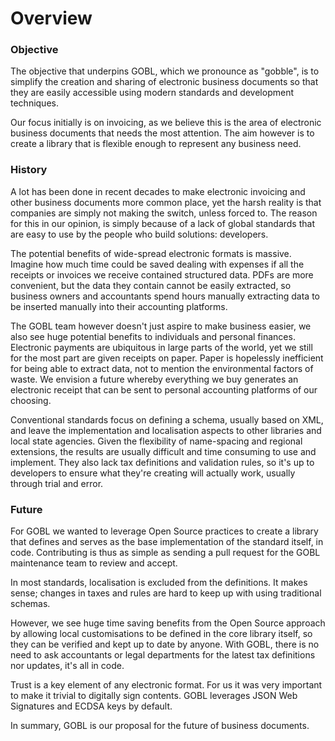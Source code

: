 # Overview

### Objective

The objective that underpins GOBL, which we pronounce as "gobble", is to simplify the creation and sharing of electronic business documents so that they are easily accessible using modern standards and development techniques.

Our focus initially is on invoicing, as we believe this is the area of electronic business documents that needs the most attention. The aim however is to create a library that is flexible enough to represent any business need.&#x20;

### History

A lot has been done in recent decades to make electronic invoicing and other business documents more common place, yet the harsh reality is that companies are simply not making the switch, unless forced to. The reason for this in our opinion, is simply because of a lack of global standards that are easy to use by the people who build solutions: developers.

The potential benefits of wide-spread electronic formats is massive. Imagine how much time could be saved dealing with expenses if all the receipts or invoices we receive contained structured data. PDFs are more convenient, but the data they contain cannot be easily extracted, so business owners and accountants spend hours manually extracting data to be inserted manually into their accounting platforms.

The GOBL team however doesn't just aspire to make business easier, we also see huge potential benefits to individuals and personal finances. Electronic payments are ubiquitous in large parts of the world, yet we still for the most part are given receipts on paper. Paper is hopelessly inefficient for being able to extract data, not to mention the environmental factors of waste. We envision a future whereby everything we buy generates an electronic receipt that can be sent to personal accounting platforms of our choosing.

Conventional standards focus on defining a schema, usually based on XML, and leave the implementation and localisation aspects to other libraries and local state agencies. Given the flexibility of name-spacing and regional extensions, the results are usually difficult and time consuming to use and implement. They also lack tax definitions and validation rules, so it's up to developers to ensure what they're creating will actually work, usually through trial and error.

### Future

For GOBL we wanted to leverage Open Source practices to create a library that defines and serves as the base implementation of the standard itself, in code. Contributing is thus as simple as sending a pull request for the GOBL maintenance team to review and accept.

In most standards, localisation is excluded from the definitions. It makes sense; changes in taxes and rules are hard to keep up with using traditional schemas.

However, we see huge time saving benefits from the Open Source approach by allowing local customisations to be defined in the core library itself, so they can be verified and kept up to date by anyone. With GOBL, there is no need to ask accountants or legal departments for the latest tax definitions nor updates, it's all in code.

Trust is a key element of any electronic format. For us it was very important to make it trivial to digitally sign contents. GOBL leverages JSON Web Signatures and ECDSA keys by default.

In summary, GOBL is our proposal for the future of business documents.
